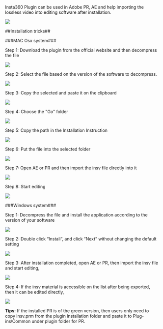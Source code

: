 Insta360 Plugin can be used in Adobe PR, AE and help importing the lossless video into editing software after installation. ![](../assets/5/1.png) ##Installation tricks##
###MAC Osx system### Step 1: Download the plugin from the official website and then decompress the file 
![](../assets/5/2.png) Step 2: Select the file based on the version of the software to decompress. ![](../assets/5/3.png)
Step 3: Copy the selected and paste it on the clipboard ![](../assets/5/4.png) Step 4: Choose the "Go" folder ![](../assets/5/5.png)
Step 5: Copy the path in the Installation Instruction ![](../assets/5/6.png) Step 6: Put the file into the selected folder  ![](../assets/5/7.png)
Step 7: Open AE or PR and then import the insv file directly into it![](../assets/5/8.png)
Step 8: Start editing ![](../assets/5/9.png)
###Windows system###
Step 1: Decompress the file and install the application according to the version of your software  
 ![](../assets/5/10.png)
	Step 2: Double click “Install”, and click “Next” without changing the default setting  ![](../assets/5/11.png)
Step 3: After installation completed, open AE or PR, then import the insv file and start editing,  ![](../assets/5/12.png) Step 4: If the insv material is accessible on the list after being exported, then it can be edited directly,  ![](../assets/5/13.png)

  **Tips:**
If the installed PR is of the green version, then users only need to copy insv.prm from the plugin installation folder and paste it to Plug-ins\Common under plugin folder for PR. 